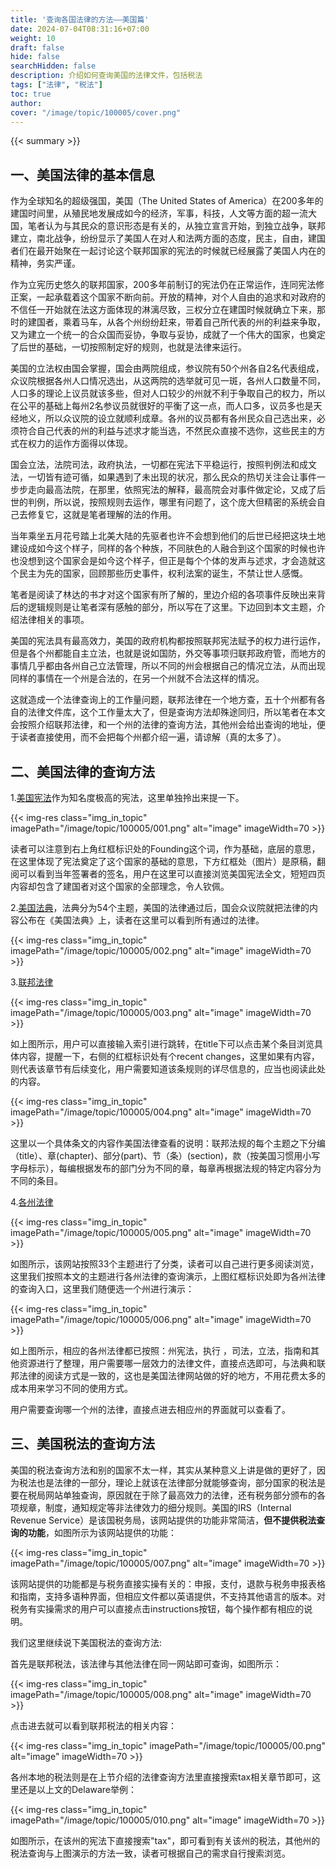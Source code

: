 ```yaml
---
title: '查询各国法律的方法——美国篇'
date: 2024-07-04T08:31:16+07:00
weight: 10
draft: false
hide: false
searchHidden: false
description: 介绍如何查询美国的法律文件，包括税法
tags: ["法律", "税法"]
toc: true
author:
cover: "/image/topic/100005/cover.png"
---
```


{{< summary >}}

## 一、美国法律的基本信息

作为全球知名的超级强国，美国（The United States of America）在200多年的建国时间里，从殖民地发展成如今的经济，军事，科技，人文等方面的超一流大国，笔者认为与其民众的意识形态是有关的，从独立宣言开始，到独立战争，联邦建立，南北战争，纷纷显示了美国人在对人和法两方面的态度，民主，自由，建国者们在最开始聚在一起讨论这个联邦国家的宪法的时候就已经展露了美国人内在的精神，务实严谨。

作为立宪历史悠久的联邦国家，200多年前制订的宪法仍在正常运作，连同宪法修正案，一起承载着这个国家不断向前。开放的精神，对个人自由的追求和对政府的不信任一开始就在法这方面体现的淋漓尽致，三权分立在建国时候就确立下来，那时的建国者，乘着马车，从各个州纷纷赶来，带着自己所代表的州的利益来争取，又为建立一个统一的合众国而妥协，争取与妥协，成就了一个伟大的国家，也奠定了后世的基础，一切按照制定好的规则，也就是法律来运行。

美国的立法权由国会掌握，国会由两院组成，参议院有50个州各自2名代表组成，众议院根据各州人口情况选出，从这两院的选举就可见一斑，各州人口数量不同，人口多的理论上议员就该多些，但对人口较少的州就不利于争取自己的权力，所以在公平的基础上每州2名参议员就很好的平衡了这一点，而人口多，议员多也是天经地义，所以众议院的设立就顺利成章。各州的议员都有各州民众自己选出来，必须符合自己代表的州的利益与述求才能当选，不然民众直接不选你，这些民主的方式在权力的运作方面得以体现。

国会立法，法院司法，政府执法，一切都在宪法下平稳运行，按照判例法和成文法，一切皆有迹可循，如果遇到了未出现的状况，那么民众的热切关注会让事件一步步走向最高法院，在那里，依照宪法的解释，最高院会对事件做定论，又成了后世的判例，所以说，按照规则去运作，哪里有问题了，这个庞大但精密的系统会自己去修复它，这就是笔者理解的法的作用。

当年乘坐五月花号踏上北美大陆的先驱者也许不会想到他们的后世已经把这块土地建设成如今这个样子，同样的各个种族，不同肤色的人融合到这个国家的时候也许也没想到这个国家会是如今这个样子，但正是每个个体的发声与述求，才会造就这个民主为先的国家，回顾那些历史事件，权利法案的诞生，不禁让世人感慨。

笔者是阅读了林达的书才对这个国家有所了解的，里边介绍的各项事件反映出来背后的逻辑规则是让笔者深有感触的部分，所以写在了这里。下边回到本文主题，介绍法律相关的事项。

美国的宪法具有最高效力，美国的政府机构都按照联邦宪法赋予的权力进行运作，但是各个州都能自主立法，也就是说如国防，外交等事项归联邦政府管，而地方的事情几乎都由各州自己立法管理，所以不同的州会根据自己的情况立法，从而出现同样的事情在一个州是合法的，在另一个州就不合法这样的情况。

这就造成一个法律查询上的工作量问题，联邦法律在一个地方查，五十个州都有各自的法律文件库，这个工作量太大了，但是查询方法却殊途同归，所以笔者在本文会按照介绍联邦法律，和一个州的法律的查询方法，其他州会给出查询的地址，便于读者直接使用，而不会把每个州都介绍一遍，请谅解（真的太多了）。

## 二、美国法律的查询方法

1.<a href="https://www.archives.gov/founding-docs/constitution" target="_blank">美国宪法</a>作为知名度极高的宪法，这里单独拎出来提一下。

{{< img-res class="img_in_topic" imagePath="/image/topic/100005/001.png" alt="image" imageWidth=70 >}}

读者可以注意到右上角红框标识处的Founding这个词，作为基础，底层的意思，在这里体现了宪法奠定了这个国家的基础的意思，下方红框处（图片）是原稿，翻阅可以看到当年签署者的签名，用户在这里可以直接浏览美国宪法全文，短短四页内容却包含了建国者对这个国家的全部理念，令人钦佩。

2.<a href="http://uscode.house.gov/" target="_blank">美国法典</a>，法典分为54个主题，美国的法律通过后，国会众议院就把法律的内容公布在《美国法典》上，读者在这里可以看到所有通过的法律。

{{< img-res class="img_in_topic" imagePath="/image/topic/100005/002.png" alt="image" imageWidth=70 >}}

3.<a href="https://www.ecfr.gov/" target="_blank">联邦法律</a>

{{< img-res class="img_in_topic" imagePath="/image/topic/100005/003.png" alt="image" imageWidth=70 >}}

如上图所示，用户可以直接输入索引进行跳转，在title下可以点击某个条目浏览具体内容，提醒一下，右侧的红框标识处有个recent changes，这里如果有内容，则代表该章节有后续变化，用户需要知道该条规则的详尽信息的，应当也阅读此处的内容。

{{< img-res class="img_in_topic" imagePath="/image/topic/100005/004.png" alt="image" imageWidth=70 >}}


这里以一个具体条文的内容作美国法律查看的说明：联邦法规的每个主题之下分编（title）、章(chapter)、部分(part)、节（条）(section)，款（按美国习惯用小写字母标示），每编根据发布的部门分为不同的章，每章再根据法规的特定内容分为不同的条目。

4.<a href="https://guides.loc.gov/law-library" target="_blank">各州法律</a>

{{< img-res class="img_in_topic" imagePath="/image/topic/100005/005.png" alt="image" imageWidth=70 >}}

如图所示，该网站按照33个主题进行了分类，读者可以自己进行更多阅读浏览，这里我们按照本文的主题进行各州法律的查询演示，上图红框标识处即为各州法律的查询入口，这里我们随便选一个州进行演示：

{{< img-res class="img_in_topic" imagePath="/image/topic/100005/006.png" alt="image" imageWidth=70 >}}

如上图所示，相应的各州法律都已按照：州宪法，执行 ，司法，立法，指南和其他资源进行了整理，用户需要哪一层效力的法律文件，直接点选即可，与法典和联邦法律的阅读方式是一致的，这也是美国法律网站做的好的地方，不用花费太多的成本用来学习不同的使用方式。

用户需要查询哪一个州的法律，直接点进去相应州的界面就可以查看了。

## 三、美国税法的查询方法

美国的税法查询方法和别的国家不太一样，其实从某种意义上讲是做的更好了，因为税法也是法律的一部分，理论上就该在法律部分就能够查询，部分国家的税法是要在税局网站单独查询，原因就在于除了最高效力的法律，还有税务部分颁布的各项规章，制度，通知规定等非法律效力的细分规则。美国的IRS（Internal Revenue Service）是该国税务局，该网站提供的功能非常简洁，**但不提供税法查询的功能**，如图所示为该网站提供的功能：

{{< img-res class="img_in_topic" imagePath="/image/topic/100005/007.png" alt="image" imageWidth=70 >}}

该网站提供的功能都是与税务直接实操有关的：申报，支付，退款与税务申报表格和指南，支持多语种界面，但相应文件都以英语提供，不支持其他语言的版本。对税务有实操需求的用户可以直接点击instructions按钮，每个操作都有相应的说明。

我们这里继续说下美国税法的查询方法:

首先是联邦税法，该法律与其他法律在同一网站即可查询，如图所示：

{{< img-res class="img_in_topic" imagePath="/image/topic/100005/008.png" alt="image" imageWidth=70 >}}

点击进去就可以看到联邦税法的相关内容：

{{< img-res class="img_in_topic" imagePath="/image/topic/100005/00.png" alt="image" imageWidth=70 >}}

各州本地的税法则是在上节介绍的法律查询方法里直接搜索tax相关章节即可，这里还是以上文的Delaware举例：

{{< img-res class="img_in_topic" imagePath="/image/topic/100005/010.png" alt="image" imageWidth=70 >}}

如图所示，在该州的宪法下直接搜索"tax"，即可看到有关该州的税法，其他州的税法查询与上图演示的方法一致，读者可根据自己的需求自行搜索浏览。





